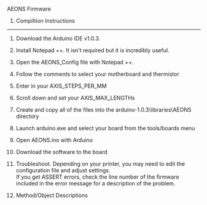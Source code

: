 AEONS Firmware

1. Compiltion Instructions
-------------------------------------------------------------------------------------------
1. Download the Arduino IDE v1.0.3.

2. Install Notepad ++.  It isn't required but it is incredibly useful.

3. Open the AEONS_Config file with Notepad ++.

4. Follow the comments to select your motherboard and thermistor

5. Enter in your AXIS_STEPS_PER_MM

6. Scroll down and set your AXIS_MAX_LENGTHs

7. Create and copy all of the files into the arduino-1.0.3\libraries\AEONS directory

8. Launch arduino.exe and select your board from the tools/boards menu

9. Open AEONS.ino with Arduino

10. Download the software to the board

11. Troubleshoot.  Depending on your printer, you may need to edit the configuration file and adjust settings.  
	If you get ASSERT errors, check the line number of the firmware included in the error message for a description of the problem.

2. Method/Object Descriptions

